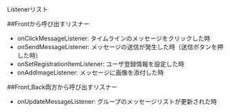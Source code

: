 Listenerリスト

##Frontから呼び出すリスナー
 - onClickMessageListener: タイムラインのメッセージをクリックした時
 - onSendMessageListener: メッセージの送信が発生した時（送信ボタンを押した時）
 - onSetRegistrationItemListener: ユーザ登録情報を設定した時
 - onAddImageListener: メッセージに画像を添付した時

##Front,Back両方から呼び出すリスナー
 - onUpdateMessageListener: グループのメッセージリストが更新された時
